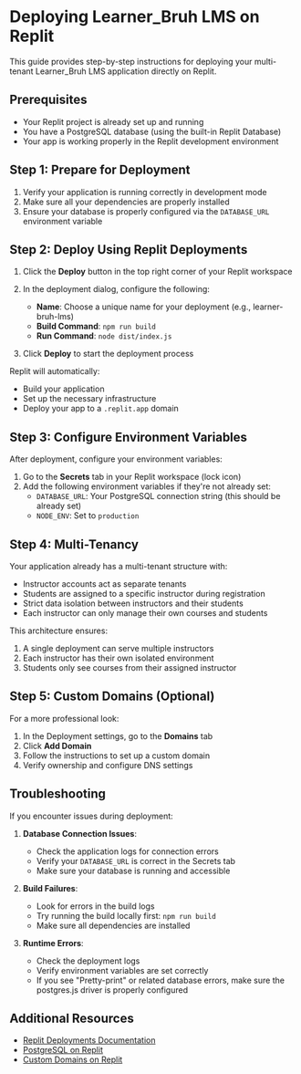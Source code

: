 # Deploying Learner_Bruh LMS on Replit

This guide provides step-by-step instructions for deploying your multi-tenant Learner_Bruh LMS application directly on Replit.

## Prerequisites

- Your Replit project is already set up and running
- You have a PostgreSQL database (using the built-in Replit Database)
- Your app is working properly in the Replit development environment

## Step 1: Prepare for Deployment

1. Verify your application is running correctly in development mode
2. Make sure all your dependencies are properly installed
3. Ensure your database is properly configured via the `DATABASE_URL` environment variable

## Step 2: Deploy Using Replit Deployments

1. Click the **Deploy** button in the top right corner of your Replit workspace
2. In the deployment dialog, configure the following:
   - **Name**: Choose a unique name for your deployment (e.g., learner-bruh-lms)
   - **Build Command**: `npm run build`
   - **Run Command**: `node dist/index.js`

3. Click **Deploy** to start the deployment process

Replit will automatically:
- Build your application
- Set up the necessary infrastructure
- Deploy your app to a `.replit.app` domain

## Step 3: Configure Environment Variables

After deployment, configure your environment variables:

1. Go to the **Secrets** tab in your Replit workspace (lock icon)
2. Add the following environment variables if they're not already set:
   - `DATABASE_URL`: Your PostgreSQL connection string (this should be already set)
   - `NODE_ENV`: Set to `production`

## Step 4: Multi-Tenancy

Your application already has a multi-tenant structure with:
- Instructor accounts act as separate tenants
- Students are assigned to a specific instructor during registration
- Strict data isolation between instructors and their students
- Each instructor can only manage their own courses and students

This architecture ensures:
1. A single deployment can serve multiple instructors
2. Each instructor has their own isolated environment
3. Students only see courses from their assigned instructor

## Step 5: Custom Domains (Optional)

For a more professional look:

1. In the Deployment settings, go to the **Domains** tab
2. Click **Add Domain**
3. Follow the instructions to set up a custom domain
4. Verify ownership and configure DNS settings

## Troubleshooting

If you encounter issues during deployment:

1. **Database Connection Issues**:
   - Check the application logs for connection errors
   - Verify your `DATABASE_URL` is correct in the Secrets tab
   - Make sure your database is running and accessible

2. **Build Failures**:
   - Look for errors in the build logs
   - Try running the build locally first: `npm run build`
   - Make sure all dependencies are installed

3. **Runtime Errors**:
   - Check the deployment logs
   - Verify environment variables are set correctly
   - If you see "Pretty-print" or related database errors, make sure the postgres.js driver is properly configured
   
## Additional Resources

- [Replit Deployments Documentation](https://docs.replit.com/hosting/deployments/overview)
- [PostgreSQL on Replit](https://docs.replit.com/hosting/databases/postgresql-on-replit)
- [Custom Domains on Replit](https://docs.replit.com/hosting/deployments/custom-domains)